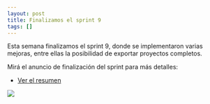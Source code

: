 ```yaml
---
layout: post
title: Finalizamos el sprint 9
tags: []
---
```


Esta semana finalizamos el sprint 9, donde se implementaron
varias mejoras, entre ellas la posibilidad de exportar
proyectos completos.

Mirá el anuncio de finalización del sprint para más detalles:

- [Ver el resumen](https://foro.pilas-engine.com.ar/t/resumen-del-sprint-09/1688)

![](https://foro.pilas-engine.com.ar/uploads/default/original/2X/6/687fca2f857bc724fbf819bd559fbaae2e1ddab0.png)
